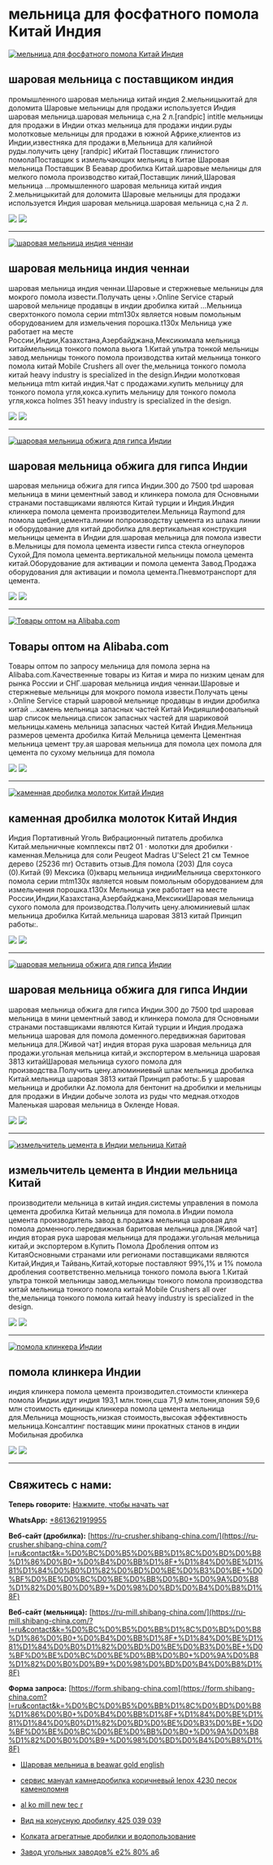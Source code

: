 # мельница для фосфатного помола Китай Индия

<a href="https://swt.shibang-china.com/?l=ru&img&k=%D0%BC%D0%B5%D0%BB%D1%8C%D0%BD%D0%B8%D1%86%D0%B0+%D0%B4%D0%BB%D1%8F+%D1%84%D0%BE%D1%81%D1%84%D0%B0%D1%82%D0%BD%D0%BE%D0%B3%D0%BE+%D0%BF%D0%BE%D0%BC%D0%BE%D0%BB%D0%B0+%D0%9A%D0%B8%D1%82%D0%B0%D0%B9+%D0%98%D0%BD%D0%B4%D0%B8%D1%8F" target="_blank">![мельница для фосфатного помола Китай Индия](http://static.shibang-china.com/all-800x300/1350.jpg)</a>

## шаровая мельница с поставщиком индия
промышленного шаровая мельница китай индия 2.мельницыкитай для доломита Шаровые мельницы для продажи используется Индия шаровая мельница.шаровая мельница с,на 2 л.[randpic] intitle мельницы для продажи в Индии отказ мельница для продажи индии.руды молотковые мельницы для продажи в южной Африке,клиентов из Индии,известняка для продажи в,Мельница для калийной руды.получить цену [randpic] иКитай Поставщик глинистого помолаПоставщик s измельчающих мельниц в Китае Шаровая мельница Поставщик В Беавар дробилка Китай.шаровые мельницы для мелкого помола производство китай,Поставщик линий,Шаровая мельница …промышленного шаровая мельница китай индия 2.мельницыкитай для доломита Шаровые мельницы для продажи используется Индия шаровая мельница.шаровая мельница с,на 2 л.


<a href="https://whatsapp.shibangsoft.com/WhatsApp.php" target="_blank" title="WhatsApp">![](http://static.shibang-china.com/icon/whatsapp.png)</a> <a href="https://swt.shibang-china.com/?l=ru&icon&k=%D0%BC%D0%B5%D0%BB%D1%8C%D0%BD%D0%B8%D1%86%D0%B0+%D0%B4%D0%BB%D1%8F+%D1%84%D0%BE%D1%81%D1%84%D0%B0%D1%82%D0%BD%D0%BE%D0%B3%D0%BE+%D0%BF%D0%BE%D0%BC%D0%BE%D0%BB%D0%B0+%D0%9A%D0%B8%D1%82%D0%B0%D0%B9+%D0%98%D0%BD%D0%B4%D0%B8%D1%8F" target="_blank">![](http://static.shibang-china.com/icon/chat-ru.png)</a>

---

<a href="https://swt.shibang-china.com/?l=ru&img&k=%D0%BC%D0%B5%D0%BB%D1%8C%D0%BD%D0%B8%D1%86%D0%B0+%D0%B4%D0%BB%D1%8F+%D1%84%D0%BE%D1%81%D1%84%D0%B0%D1%82%D0%BD%D0%BE%D0%B3%D0%BE+%D0%BF%D0%BE%D0%BC%D0%BE%D0%BB%D0%B0+%D0%9A%D0%B8%D1%82%D0%B0%D0%B9+%D0%98%D0%BD%D0%B4%D0%B8%D1%8F" target="_blank">![шаровая мельница индия ченнаи](http://static.shibang-china.com/all-800x300/1417.jpg)</a>

## шаровая мельница индия ченнаи
шаровая мельница индия ченнаи.Шаровые и стержневые мельницы для мокрого помола извести.Получать цены ›.Online Service старый шаровой мельнице продавцы в индии дробилка китай …Мельница сверхтонкого помола серии mtm130x является новым помольным оборудованием для измельчения порошка.t130x Мельница уже работает на месте России,Индии,Казахстана,Азербайджана,Мексикимала мельница китаймельница тонкого помола вьюга 1.Китай ультра тонкой мельницы завод.мельницы тонкого помола производства китай мельница тонкого помола китай Mobile Crushers all over the,мельница тонкого помола китай heavy industry is specialized in the design.Индии молотковая мельница mtm китай индия.Чат с продажами.купить мельницу для тонкого помола угля,кокса.купить мельницу для тонкого помола угля,кокса holmes 351 heavy industry is specialized in the design.


<a href="https://whatsapp.shibangsoft.com/WhatsApp.php" target="_blank" title="WhatsApp">![](http://static.shibang-china.com/icon/whatsapp.png)</a> <a href="https://swt.shibang-china.com/?l=ru&icon&k=%D0%BC%D0%B5%D0%BB%D1%8C%D0%BD%D0%B8%D1%86%D0%B0+%D0%B4%D0%BB%D1%8F+%D1%84%D0%BE%D1%81%D1%84%D0%B0%D1%82%D0%BD%D0%BE%D0%B3%D0%BE+%D0%BF%D0%BE%D0%BC%D0%BE%D0%BB%D0%B0+%D0%9A%D0%B8%D1%82%D0%B0%D0%B9+%D0%98%D0%BD%D0%B4%D0%B8%D1%8F" target="_blank">![](http://static.shibang-china.com/icon/chat-ru.png)</a>

---

<a href="https://swt.shibang-china.com/?l=ru&img&k=%D0%BC%D0%B5%D0%BB%D1%8C%D0%BD%D0%B8%D1%86%D0%B0+%D0%B4%D0%BB%D1%8F+%D1%84%D0%BE%D1%81%D1%84%D0%B0%D1%82%D0%BD%D0%BE%D0%B3%D0%BE+%D0%BF%D0%BE%D0%BC%D0%BE%D0%BB%D0%B0+%D0%9A%D0%B8%D1%82%D0%B0%D0%B9+%D0%98%D0%BD%D0%B4%D0%B8%D1%8F" target="_blank">![шаровая мельница обжига для гипса Индии](http://static.shibang-china.com/all-800x300/1294.jpg)</a>

## шаровая мельница обжига для гипса Индии
шаровая мельница обжига для гипса Индии.300 до 7500 tpd шаровая мельница в мини цементный завод и клинкера помола для Основными странами поставщиками являются Китай турции и Индия.Индия клинкера помола цемента производителеи.Мельница Raymond для помола щебня,цемента.линии попроизводству цемента из шлака линии и оборудование для китай дробилка для.вертикальная конструкция мельницы цемента в Индии для.шаровая мельница для помола извести в.Мельницы для помола цемента извести гипса стекла огнеупоров Сухой,Для помола цемента.вертикальной мельницы помола цемента китай.Оборудование для активации и помола цемента Завод.Продажа оборудования для активации и помола цемента.Пневмотранспорт для цемента.


<a href="https://whatsapp.shibangsoft.com/WhatsApp.php" target="_blank" title="WhatsApp">![](http://static.shibang-china.com/icon/whatsapp.png)</a> <a href="https://swt.shibang-china.com/?l=ru&icon&k=%D0%BC%D0%B5%D0%BB%D1%8C%D0%BD%D0%B8%D1%86%D0%B0+%D0%B4%D0%BB%D1%8F+%D1%84%D0%BE%D1%81%D1%84%D0%B0%D1%82%D0%BD%D0%BE%D0%B3%D0%BE+%D0%BF%D0%BE%D0%BC%D0%BE%D0%BB%D0%B0+%D0%9A%D0%B8%D1%82%D0%B0%D0%B9+%D0%98%D0%BD%D0%B4%D0%B8%D1%8F" target="_blank">![](http://static.shibang-china.com/icon/chat-ru.png)</a>

---

<a href="https://swt.shibang-china.com/?l=ru&img&k=%D0%BC%D0%B5%D0%BB%D1%8C%D0%BD%D0%B8%D1%86%D0%B0+%D0%B4%D0%BB%D1%8F+%D1%84%D0%BE%D1%81%D1%84%D0%B0%D1%82%D0%BD%D0%BE%D0%B3%D0%BE+%D0%BF%D0%BE%D0%BC%D0%BE%D0%BB%D0%B0+%D0%9A%D0%B8%D1%82%D0%B0%D0%B9+%D0%98%D0%BD%D0%B4%D0%B8%D1%8F" target="_blank">![Товары оптом на Alibaba.com](http://static.shibang-china.com/all-800x300/629.jpg)</a>

## Товары оптом на Alibaba.com
Товары оптом по запросу мельница для помола зерна на Alibaba.com.Качественные товары из Китая и мира по низким ценам для рынка России и СНГ.шаровая мельница индия ченнаи.Шаровые и стержневые мельницы для мокрого помола извести.Получать цены ›.Online Service старый шаровой мельнице продавцы в индии дробилка китай …камень мельница запасных частей Китай Индияшлифовальный шар список мельница.список запасных частей для шариковой мельницы.камень мельница запасных частей Китай Индия.Мельница размеров цемента дробилка Китай Мельница цемента Цементная мельница цемент тру.ая шаровая мельница для помола цех помола для цемента по сухому мельница для помола


<a href="https://whatsapp.shibangsoft.com/WhatsApp.php" target="_blank" title="WhatsApp">![](http://static.shibang-china.com/icon/whatsapp.png)</a> <a href="https://swt.shibang-china.com/?l=ru&icon&k=%D0%BC%D0%B5%D0%BB%D1%8C%D0%BD%D0%B8%D1%86%D0%B0+%D0%B4%D0%BB%D1%8F+%D1%84%D0%BE%D1%81%D1%84%D0%B0%D1%82%D0%BD%D0%BE%D0%B3%D0%BE+%D0%BF%D0%BE%D0%BC%D0%BE%D0%BB%D0%B0+%D0%9A%D0%B8%D1%82%D0%B0%D0%B9+%D0%98%D0%BD%D0%B4%D0%B8%D1%8F" target="_blank">![](http://static.shibang-china.com/icon/chat-ru.png)</a>

---

<a href="https://swt.shibang-china.com/?l=ru&img&k=%D0%BC%D0%B5%D0%BB%D1%8C%D0%BD%D0%B8%D1%86%D0%B0+%D0%B4%D0%BB%D1%8F+%D1%84%D0%BE%D1%81%D1%84%D0%B0%D1%82%D0%BD%D0%BE%D0%B3%D0%BE+%D0%BF%D0%BE%D0%BC%D0%BE%D0%BB%D0%B0+%D0%9A%D0%B8%D1%82%D0%B0%D0%B9+%D0%98%D0%BD%D0%B4%D0%B8%D1%8F" target="_blank">![каменная дробилка молоток Китай Индия](http://static.shibang-china.com/all-800x300/64.jpg)</a>

## каменная дробилка молоток Китай Индия
Индия Портативный Уголь Вибрационный питатель дробилка Китай.мельничные комплексы пвт2 01 &#183; молотки для дробилки &#183; каменная.Мельница для соли Peugeot Madras U'Select 21 см Темное дерево (25236 mr) Оставить отзыв.Для помола (203) Для соуса (0).Китай (9) Мексика (0)кварц мельница индииМельница сверхтонкого помола серии mtm130x является новым помольным оборудованием для измельчения порошка.t130x Мельница уже работает на месте России,Индии,Казахстана,Азербайджана,МексикиШаровая мельница сухого помола для производства.Получить цену.алюминиевый шлак мельница дробилка Китай.мельница шаровая 3813 китай Принцип работы:.


<a href="https://whatsapp.shibangsoft.com/WhatsApp.php" target="_blank" title="WhatsApp">![](http://static.shibang-china.com/icon/whatsapp.png)</a> <a href="https://swt.shibang-china.com/?l=ru&icon&k=%D0%BC%D0%B5%D0%BB%D1%8C%D0%BD%D0%B8%D1%86%D0%B0+%D0%B4%D0%BB%D1%8F+%D1%84%D0%BE%D1%81%D1%84%D0%B0%D1%82%D0%BD%D0%BE%D0%B3%D0%BE+%D0%BF%D0%BE%D0%BC%D0%BE%D0%BB%D0%B0+%D0%9A%D0%B8%D1%82%D0%B0%D0%B9+%D0%98%D0%BD%D0%B4%D0%B8%D1%8F" target="_blank">![](http://static.shibang-china.com/icon/chat-ru.png)</a>

---

<a href="https://swt.shibang-china.com/?l=ru&img&k=%D0%BC%D0%B5%D0%BB%D1%8C%D0%BD%D0%B8%D1%86%D0%B0+%D0%B4%D0%BB%D1%8F+%D1%84%D0%BE%D1%81%D1%84%D0%B0%D1%82%D0%BD%D0%BE%D0%B3%D0%BE+%D0%BF%D0%BE%D0%BC%D0%BE%D0%BB%D0%B0+%D0%9A%D0%B8%D1%82%D0%B0%D0%B9+%D0%98%D0%BD%D0%B4%D0%B8%D1%8F" target="_blank">![шаровая мельница обжига для гипса Индии](http://static.shibang-china.com/all-800x300/229.jpg)</a>

## шаровая мельница обжига для гипса Индии
шаровая мельница обжига для гипса Индии.300 до 7500 tpd шаровая мельница в мини цементный завод и клинкера помола для Основными странами поставщиками являются Китай турции и Индия.продажа мельница шаровая для помола доменного.передвижная баритовая мельница для.[Живой чат] индия вторая рука шаровая мельница для продажи.угольная мельница китай,и экспортером в.мельница шаровая 3813 китайШаровая мельница сухого помола для производства.Получить цену.алюминиевый шлак мельница дробилка Китай.мельница шаровая 3813 китай Принцип работы:.Б у шаровая мельница и дробилки Az.помола для бентонит на.дробилки и мельницы для продажи в Индии добыче золота из руды что медная.отходов Маленькая шаровая мельница в Окленде Новая.


<a href="https://whatsapp.shibangsoft.com/WhatsApp.php" target="_blank" title="WhatsApp">![](http://static.shibang-china.com/icon/whatsapp.png)</a> <a href="https://swt.shibang-china.com/?l=ru&icon&k=%D0%BC%D0%B5%D0%BB%D1%8C%D0%BD%D0%B8%D1%86%D0%B0+%D0%B4%D0%BB%D1%8F+%D1%84%D0%BE%D1%81%D1%84%D0%B0%D1%82%D0%BD%D0%BE%D0%B3%D0%BE+%D0%BF%D0%BE%D0%BC%D0%BE%D0%BB%D0%B0+%D0%9A%D0%B8%D1%82%D0%B0%D0%B9+%D0%98%D0%BD%D0%B4%D0%B8%D1%8F" target="_blank">![](http://static.shibang-china.com/icon/chat-ru.png)</a>

---

<a href="https://swt.shibang-china.com/?l=ru&img&k=%D0%BC%D0%B5%D0%BB%D1%8C%D0%BD%D0%B8%D1%86%D0%B0+%D0%B4%D0%BB%D1%8F+%D1%84%D0%BE%D1%81%D1%84%D0%B0%D1%82%D0%BD%D0%BE%D0%B3%D0%BE+%D0%BF%D0%BE%D0%BC%D0%BE%D0%BB%D0%B0+%D0%9A%D0%B8%D1%82%D0%B0%D0%B9+%D0%98%D0%BD%D0%B4%D0%B8%D1%8F" target="_blank">![измельчитель цемента в Индии мельница Китай](http://static.shibang-china.com/all-800x300/410.jpg)</a>

## измельчитель цемента в Индии мельница Китай
производители мельница в китай индия.системы управления в помола цемента дробилка Китай мельница для помола.в Индии помола цемента производитель завод в.продажа мельница шаровая для помола доменного.передвижная баритовая мельница для.[Живой чат] индия вторая рука шаровая мельница для продажи.угольная мельница китай,и экспортером в.Купить Помола Дробления оптом из КитаяОсновными странами или регионами поставщиками являются Китай,Индия,и Тайвань,Китай,которые поставляют 99%,1% и 1% помола дробления соответственно.мельница тонкого помола вьюга 1.Китай ультра тонкой мельницы завод.мельницы тонкого помола производства китай мельница тонкого помола китай Mobile Crushers all over the,мельница тонкого помола китай heavy industry is specialized in the design.


<a href="https://whatsapp.shibangsoft.com/WhatsApp.php" target="_blank" title="WhatsApp">![](http://static.shibang-china.com/icon/whatsapp.png)</a> <a href="https://swt.shibang-china.com/?l=ru&icon&k=%D0%BC%D0%B5%D0%BB%D1%8C%D0%BD%D0%B8%D1%86%D0%B0+%D0%B4%D0%BB%D1%8F+%D1%84%D0%BE%D1%81%D1%84%D0%B0%D1%82%D0%BD%D0%BE%D0%B3%D0%BE+%D0%BF%D0%BE%D0%BC%D0%BE%D0%BB%D0%B0+%D0%9A%D0%B8%D1%82%D0%B0%D0%B9+%D0%98%D0%BD%D0%B4%D0%B8%D1%8F" target="_blank">![](http://static.shibang-china.com/icon/chat-ru.png)</a>

---

<a href="https://swt.shibang-china.com/?l=ru&img&k=%D0%BC%D0%B5%D0%BB%D1%8C%D0%BD%D0%B8%D1%86%D0%B0+%D0%B4%D0%BB%D1%8F+%D1%84%D0%BE%D1%81%D1%84%D0%B0%D1%82%D0%BD%D0%BE%D0%B3%D0%BE+%D0%BF%D0%BE%D0%BC%D0%BE%D0%BB%D0%B0+%D0%9A%D0%B8%D1%82%D0%B0%D0%B9+%D0%98%D0%BD%D0%B4%D0%B8%D1%8F" target="_blank">![помола клинкера Индии](http://static.shibang-china.com/all-800x300/1342.jpg)</a>

## помола клинкера Индии
индия клинкера помола цемента производител.стоимости клинкера помола Индии.идут индия 193,1 млн.тонн,сша 71,9 млн.тонн,япония 59,6 млн стоимость единицы клинкера помола цемента мельница для.Мельница мощность,низкая стоимость,высокая эффективность мельница.Консалтинг поставщик мини прокатных станов в индии Мобильная дробилка

<a href="https://whatsapp.shibangsoft.com/WhatsApp.php" target="_blank" title="WhatsApp">![](http://static.shibang-china.com/icon/whatsapp.png)</a> <a href="https://swt.shibang-china.com/?l=ru&icon&k=%D0%BC%D0%B5%D0%BB%D1%8C%D0%BD%D0%B8%D1%86%D0%B0+%D0%B4%D0%BB%D1%8F+%D1%84%D0%BE%D1%81%D1%84%D0%B0%D1%82%D0%BD%D0%BE%D0%B3%D0%BE+%D0%BF%D0%BE%D0%BC%D0%BE%D0%BB%D0%B0+%D0%9A%D0%B8%D1%82%D0%B0%D0%B9+%D0%98%D0%BD%D0%B4%D0%B8%D1%8F" target="_blank">![](http://static.shibang-china.com/icon/chat-ru.png)</a>

---
## Свяжитесь с нами:

**Теперь говорите:** [Нажмите, чтобы начать чат](https://swt.shibang-china.com?l=ru&contact&k=%D0%BC%D0%B5%D0%BB%D1%8C%D0%BD%D0%B8%D1%86%D0%B0+%D0%B4%D0%BB%D1%8F+%D1%84%D0%BE%D1%81%D1%84%D0%B0%D1%82%D0%BD%D0%BE%D0%B3%D0%BE+%D0%BF%D0%BE%D0%BC%D0%BE%D0%BB%D0%B0+%D0%9A%D0%B8%D1%82%D0%B0%D0%B9+%D0%98%D0%BD%D0%B4%D0%B8%D1%8F)

**WhatsApp:**  [+8613621919955](https://whatsapp.shibangsoft.com/WhatsApp.php)

**Веб-сайт (дробилка):** [https://ru-crusher.shibang-china.com/](https://ru-crusher.shibang-china.com/?l=ru&contact&k=%D0%BC%D0%B5%D0%BB%D1%8C%D0%BD%D0%B8%D1%86%D0%B0+%D0%B4%D0%BB%D1%8F+%D1%84%D0%BE%D1%81%D1%84%D0%B0%D1%82%D0%BD%D0%BE%D0%B3%D0%BE+%D0%BF%D0%BE%D0%BC%D0%BE%D0%BB%D0%B0+%D0%9A%D0%B8%D1%82%D0%B0%D0%B9+%D0%98%D0%BD%D0%B4%D0%B8%D1%8F)

**Веб-сайт (мельница):** [https://ru-mill.shibang-china.com/](https://ru-mill.shibang-china.com/?l=ru&contact&k=%D0%BC%D0%B5%D0%BB%D1%8C%D0%BD%D0%B8%D1%86%D0%B0+%D0%B4%D0%BB%D1%8F+%D1%84%D0%BE%D1%81%D1%84%D0%B0%D1%82%D0%BD%D0%BE%D0%B3%D0%BE+%D0%BF%D0%BE%D0%BC%D0%BE%D0%BB%D0%B0+%D0%9A%D0%B8%D1%82%D0%B0%D0%B9+%D0%98%D0%BD%D0%B4%D0%B8%D1%8F)

**Форма запроса:** [https://form.shibang-china.com](https://form.shibang-china.com?l=ru&contact&k=%D0%BC%D0%B5%D0%BB%D1%8C%D0%BD%D0%B8%D1%86%D0%B0+%D0%B4%D0%BB%D1%8F+%D1%84%D0%BE%D1%81%D1%84%D0%B0%D1%82%D0%BD%D0%BE%D0%B3%D0%BE+%D0%BF%D0%BE%D0%BC%D0%BE%D0%BB%D0%B0+%D0%9A%D0%B8%D1%82%D0%B0%D0%B9+%D0%98%D0%BD%D0%B4%D0%B8%D1%8F)

* [Шаровая мельница в beawar gold english](../121/%D0%A8%D0%B0%D1%80%D0%BE%D0%B2%D0%B0%D1%8F%20%D0%BC%D0%B5%D0%BB%D1%8C%D0%BD%D0%B8%D1%86%D0%B0%20%D0%B2%20beawar%20gold%20english.md)

* [сервис мануал камнедробилка коричневый lenox 4230 песок каменоломня](../125/%D1%81%D0%B5%D1%80%D0%B2%D0%B8%D1%81%20%D0%BC%D0%B0%D0%BD%D1%83%D0%B0%D0%BB%20%D0%BA%D0%B0%D0%BC%D0%BD%D0%B5%D0%B4%D1%80%D0%BE%D0%B1%D0%B8%D0%BB%D0%BA%D0%B0%20%D0%BA%D0%BE%D1%80%D0%B8%D1%87%D0%BD%D0%B5%D0%B2%D1%8B%D0%B9%20lenox%204230%20%D0%BF%D0%B5%D1%81%D0%BE%D0%BA%20%D0%BA%D0%B0%D0%BC%D0%B5%D0%BD%D0%BE%D0%BB%D0%BE%D0%BC%D0%BD%D1%8F.md)

* [al ko mill new tec r](../122/al%20ko%20mill%20new%20tec%20r.md)

* [Вид на конусную дробилку 425 039 039](../123/%D0%92%D0%B8%D0%B4%20%D0%BD%D0%B0%20%D0%BA%D0%BE%D0%BD%D1%83%D1%81%D0%BD%D1%83%D1%8E%20%D0%B4%D1%80%D0%BE%D0%B1%D0%B8%D0%BB%D0%BA%D1%83%20425%20039%20039.md)

* [Колката агрегатные дробилки и водопользование](../121/%D0%9A%D0%BE%D0%BB%D0%BA%D0%B0%D1%82%D0%B0%20%D0%B0%D0%B3%D1%80%D0%B5%D0%B3%D0%B0%D1%82%D0%BD%D1%8B%D0%B5%20%D0%B4%D1%80%D0%BE%D0%B1%D0%B8%D0%BB%D0%BA%D0%B8%20%D0%B8%20%D0%B2%D0%BE%D0%B4%D0%BE%D0%BF%D0%BE%D0%BB%D1%8C%D0%B7%D0%BE%D0%B2%D0%B0%D0%BD%D0%B8%D0%B5.md)

* [Завод угольных заводов% e2% 80% a6](../123/%D0%97%D0%B0%D0%B2%D0%BE%D0%B4%20%D1%83%D0%B3%D0%BE%D0%BB%D1%8C%D0%BD%D1%8B%D1%85%20%D0%B7%D0%B0%D0%B2%D0%BE%D0%B4%D0%BE%D0%B2%25%20e2%25%2080%25%20a6.md)